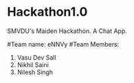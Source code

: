 # Hackathon1.0
SMVDU's Maiden Hackathon.
A Chat App.

#Team name: eNNVy
#Team Members:
1. Vasu Dev Sall
2. Nikhil Saini
3. Nilesh Singh
